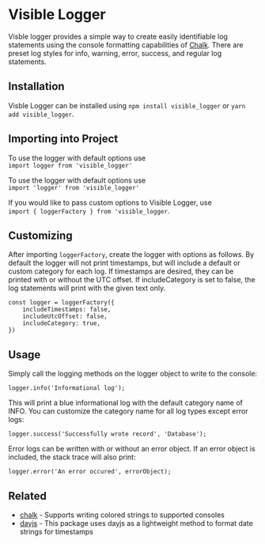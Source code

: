 # Visible Logger
Visble logger provides a simple way to create easily identifiable log statements using the console formatting capabilities of [Chalk](https://www.npmjs.com/package/chalk). There are preset log styles for info, warning, error, success, and regular log statements. 
## Installation

Visble Logger can be installed using `npm install visible_logger` or `yarn add visible_logger`.

## Importing into Project

To use the logger with default options use  
`import logger from 'visible_logger'`  

To use the logger with default options use  
`import 'logger' from 'visible_logger'`  

If you would like to pass custom options to Visible Logger, use  
`import { loggerFactory } from 'visible_logger`.

## Customizing

After importing `loggerFactory`, create the logger with options as follows. By default the logger will not print timestamps, but will include a default or custom category for each log. If timestamps are desired, they can be printed with or without the UTC offset. If includeCategory is set to false, the log statements will print with the given text only.
```
const logger = loggerFactory({
    includeTimestamps: false,
    includeUtcOffset: false,
    includeCategory: true,
})
```

## Usage

Simply call the logging methods on the logger object to write to the console:
```
logger.info('Informational log');
```
This will print a blue informational log with the default category name of INFO. You can customize the category name for all log types except error logs:
```
logger.success('Successfully wrote record', 'Database');
```
Error logs can be written with or without an error object. If an error object is included, the stack trace will also print:
```
logger.error('An error occured', errorObject);
```

## Related

- [chalk](http://github.com/chalk/chalk) - Supports writing colored strings to supported consoles
- [dayjs](https://github.com/iamkun/dayjs) - This package uses dayjs as a lightweight method to format date strings for timestamps